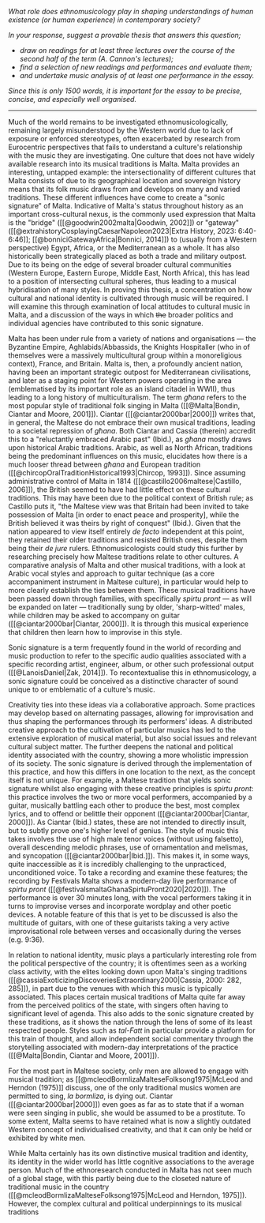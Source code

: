 *What role does ethnomusicology play in shaping understandings of human existence (or human experience) in contemporary society?*

*In your response, suggest a provable thesis that answers this question;*
- *draw on readings for at least three lectures over the course of the second half of the term (A. Cannon's lectures);*
- *find a selection of new readings and performances and evaluate them;*
- *and undertake music analysis of at least one performance in the essay.*

*Since this is only 1500 words, it is important for the essay to be precise, concise, and especially well organised.*

---

Much of the world remains to be investigated ethnomusicologically, remaining largely misunderstood by the Western world due to lack of exposure or enforced stereotypes, often exacerbated by research from Eurocentric perspectives that fails to understand a culture's relationship with the music they are investigating. One culture that does not have widely available research into its musical traditions is Malta. Malta provides an interesting, untapped example: the intersectionality of different cultures that Malta consists of due to its geographical location and sovereign history means that its folk music draws from and develops on many and varied traditions. These different influences have come to create a "sonic signature" of Malta. Indicative of Malta's status throughout history as an important cross-cultural nexus, is the commonly used expression that Malta is the "bridge" ([[@goodwin2002malta|Goodwin, 2002]]) or "gateway" ([[@extrahistoryCosplayingCaesarNapoleon2023|Extra History, 2023: 6:40-6:46]]; [[@bonniciGatewayAfrica|Bonnici, 2014]]) to (usually from a Western perspective) Egypt, Africa, or the Mediterranean as a whole. It has also historically been strategically placed as both a trade and military outpost. Due to its being on the edge of several broader cultural communities (Western Europe, Eastern Europe, Middle East, North Africa), this has lead to a position of intersecting cultural spheres, thus leading to a musical hybridisation of many styles.
In proving this thesis, a concentration on how cultural and national identity is cultivated through music will be required. I will examine this through examination of local attitudes to cultural music in Malta, and a discussion of the ways in which ~~the~~ broader politics and individual agencies have contributed to this sonic signature.


Malta has been under rule from a variety of nations and organisations — the Byzantine Empire, Aghlabids/Abbassids, the Knights Hospitaller (who in of themselves were a massively multicultural group within a monoreligious context), France, and Britain. Malta is, then, a profoundly ancient nation, having been an important strategic outpost for Mediterranean civilisations, and later as a staging point for Western powers operating in the area (emblematised by its important role as an island citadel in WWII), thus leading to a long history of multiculturalism. 
The term *għana* refers to the most popular style of traditional folk singing in Malta ([[@Malta|Bondin, Ciantar and Moore, 2001]]). Ciantar ([[@ciantar2000bar|2000]]) writes that, in general, the Maltese do not embrace their own musical traditions, leading to a societal repression of *għana*. Both Ciantar and Cassia (therein) accredit this to a "reluctantly embraced Arabic past" (Ibid.), as *għana* mostly draws upon historical Arabic traditions. Arabic, as well as North African, traditions being the predominant influences on this music, elucidates how there is a much looser thread between *għana* and European tradition ([[@chircopOralTraditionHistorical1993|Chircop, 1993]]). Since assuming administrative control of Malta in 1814 ([[@castillo2006maltese|Castillo, 2006]]), the British seemed to have had little effect on these cultural traditions. This may have been due to the political context of British rule; as Castillo puts it, "the Maltese view was that Britain had been invited to take possession of Malta [in order to enact peace and prosperity], while the British believed it was theirs by right of conquest" (Ibid.). Given that the nation appeared to view itself entirely *de facto* independent at this point, they retained their older traditions and resisted British ones, despite them being their *de jure* rulers. Ethnomusicologists could study this further by researching precisely how Maltese traditions relate to other cultures. A comparative analysis of Malta and other musical traditions, with a look at Arabic vocal styles and approach to guitar technique (as a core accompaniment instrument in Maltese culture), in particular would help to more clearly establish the ties between them.
These musical traditions have been passed down through families, with specifically *spirtu pront* — as will be expanded on later — traditionally sung by older, 'sharp-witted' males, while children may be asked to accompany on guitar ([[@ciantar2000bar|Ciantar, 2000]]). It is through this musical experience that children then learn how to improvise in this style.


Sonic signature is a term frequently found in the world of recording and music production to refer to the specific audio qualities associated with a specific recording artist, engineer, album, or other such professional output ([[@LanoisDaniel|Zak, 2014]]). To recontextualise this in ethnomusicology, a sonic signature could be conceived as a distinctive character of sound unique to or emblematic of a culture's music. 

Creativity ties into these ideas via a collaborative approach. Some practices may develop based on alternating passages, allowing for improvisation and thus shaping the performances through its performers' ideas. A distributed creative approach to the cultivation of particular musics has led to the extensive exploration of musical material, but also social issues and relevant cultural subject matter. The further deepens the national and political identity associated with the country, showing a more wholistic impression of its society.
The sonic signature is derived through the implementation of this practice, and how this differs in one location to the next, as the concept itself is not unique. For example, a Maltese tradition that yields sonic signature whilst also engaging with these creative principles is *spirtu pront*: this practice involves the two or more vocal performers, accompanied by a guitar, musically battling each other to produce the best, most complex lyrics, and to offend or belittle their opponent ([[@ciantar2000bar|Ciantar, 2000]]). As Ciantar (Ibid.) states, these are not intended to directly insult, but to subtly prove one's higher level of genius.
The style of music this takes involves the use of high male tenor voices (without using falsetto), overall descending melodic phrases, use of ornamentation and melismas, and syncopation ([[@ciantar2000bar|Ibid.]]). This makes it, in some ways, quite inaccessible as it is incredibly challenging to the unpracticed, unconditioned voice.
To take a recording and examine these features; the recording by Festivals Malta shows a modern-day live performance of *spirtu pront* ([[@festivalsmaltaGhanaSpirtuPront2020|2020]]). The performance is over 30 minutes long, with the vocal performers taking it in turns to improvise verses and incorporate wordplay and other poetic devices. A notable feature of this that is yet to be discussed is also the multitude of guitars, with one of these guitarists taking a very active improvisational role between verses and occasionally during the verses (e.g. 9:36). 

In relation to national identity, music plays a particularly interesting role from the political perspective of the country; it is oftentimes seen as a working class activity, with the elites looking down upon Malta's singing traditions ([[@cassiaExoticizingDiscoveriesExtraordinary2000|Cassia, 2000: 282, 285]]), in part due to the venues with which this music is typically associated. This places certain musical traditions of Malta quite far away from the perceived politics of the state, with singers often having to significant level of agenda. This also adds to the sonic signature created by these traditions, as it shows the nation through the lens of some of its least respected people. Styles such as *tal-Fatt* in particular provide a platform for this train of thought, and allow independent social commentary through the storytelling associated with modern-day interpretations of the practice ([[@Malta|Bondin, Ciantar and Moore, 2001]]).

For the most part in Maltese society, only men are allowed to engage with musical tradition; as [[@mcleodBormlizaMalteseFolksong1975|McLeod and Herndon (1975)]] discuss, one of the only traditional musics women are permitted to sing, *la bormliza*, is dying out. Ciantar ([[@ciantar2000bar|2000]]) even goes as far as to state that if a woman were seen singing in public, she would be assumed to be a prostitute. To some extent, Malta seems to have retained what is now a slightly outdated Western concept of individualised creativity, and that it can only be held or exhibited by white men. 

While Malta certainly has its own distinctive musical tradition and identity, its identity in the wider world has little cognitive associations to the average person. Much of the ethnoresearch conducted in Malta has not seen much of a global stage, with this partly being due to the closeted nature of traditional music in the country ([[@mcleodBormlizaMalteseFolksong1975|McLeod and Herndon, 1975]]). However, the complex cultural and political underpinnings to its musical traditions 

